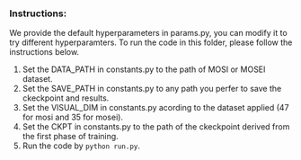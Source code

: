 ### Instructions:

We provide the default hyperparameters in params.py, you can modify it to try different hyperparamters. To run the code in this folder, please follow the instructions below.

1. Set the DATA_PATH in constants.py to the path of MOSI or MOSEI dataset.
2. Set the SAVE_PATH in constants.py to any path you perfer to save the ckeckpoint and results.
3. Set the VISUAL_DIM in constants.py acording to the dataset applied (47 for mosi and 35 for mosei).
4. Set the CKPT in constants.py to the path of the ckeckpoint derived from the first phase of training.
5. Run the code by `python run.py`.
